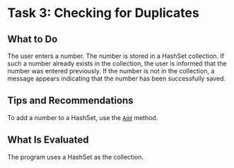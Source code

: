 # Task 3: Checking for Duplicates

## What to Do
The user enters a number. The number is stored in a HashSet collection. If such a number already exists in the collection, the user is informed that the number was entered previously. If the number is not in the collection, a message appears indicating that the number has been successfully saved.

## Tips and Recommendations
To add a number to a HashSet, use the [`Add`](https://learn.microsoft.com/en-us/dotnet/api/system.collections.generic.hashset-1.add?view=net-6.0) method.

## What Is Evaluated
The program uses a HashSet as the collection.
